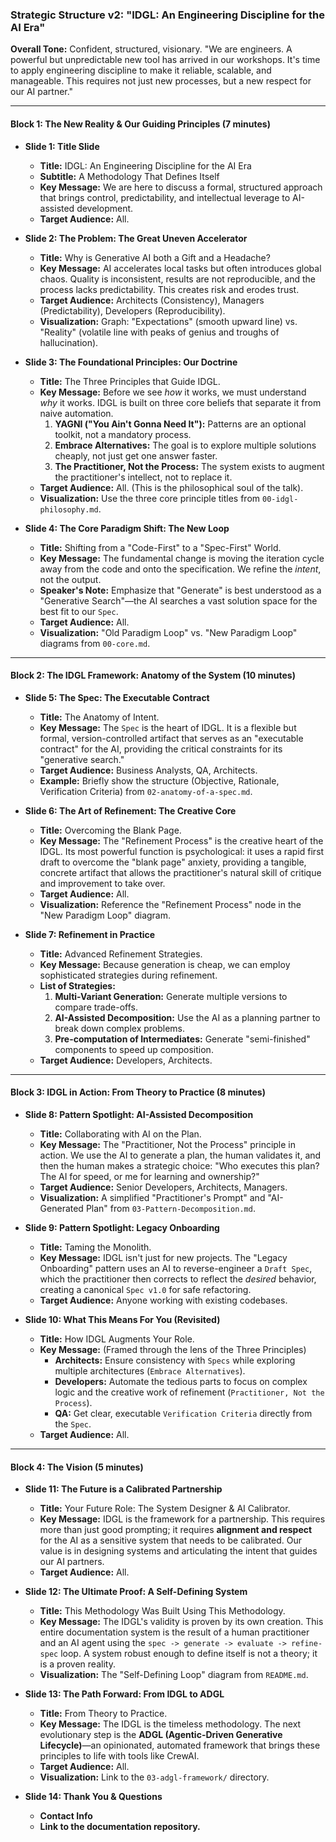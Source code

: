 ### Strategic Structure v2: "IDGL: An Engineering Discipline for the AI Era"

**Overall Tone:** Confident, structured, visionary. "We are engineers. A powerful but unpredictable new tool has arrived in our workshops. It's time to apply engineering discipline to make it reliable, scalable, and manageable. This requires not just new processes, but a new respect for our AI partner."

---

#### **Block 1: The New Reality & Our Guiding Principles (7 minutes)**

*   **Slide 1: Title Slide**
    *   **Title:** IDGL: An Engineering Discipline for the AI Era
    *   **Subtitle:** A Methodology That Defines Itself
    *   **Key Message:** We are here to discuss a formal, structured approach that brings control, predictability, and intellectual leverage to AI-assisted development.
    *   **Target Audience:** All.

*   **Slide 2: The Problem: The Great Uneven Accelerator**
    *   **Title:** Why is Generative AI both a Gift and a Headache?
    *   **Key Message:** AI accelerates local tasks but often introduces global chaos. Quality is inconsistent, results are not reproducible, and the process lacks predictability. This creates risk and erodes trust.
    *   **Target Audience:** Architects (Consistency), Managers (Predictability), Developers (Reproducibility).
    *   **Visualization:** Graph: "Expectations" (smooth upward line) vs. "Reality" (volatile line with peaks of genius and troughs of hallucination).

*   **Slide 3: The Foundational Principles: Our Doctrine**
    *   **Title:** The Three Principles that Guide IDGL.
    *   **Key Message:** Before we see *how* it works, we must understand *why* it works. IDGL is built on three core beliefs that separate it from naive automation.
        1.  **YAGNI ("You Ain't Gonna Need It"):** Patterns are an optional toolkit, not a mandatory process.
        2.  **Embrace Alternatives:** The goal is to explore multiple solutions cheaply, not just get one answer faster.
        3.  **The Practitioner, Not the Process:** The system exists to augment the practitioner's intellect, not to replace it.
    *   **Target Audience:** All. (This is the philosophical soul of the talk).
    *   **Visualization:** Use the three core principle titles from `00-idgl-philosophy.md`.

*   **Slide 4: The Core Paradigm Shift: The New Loop**
    *   **Title:** Shifting from a "Code-First" to a "Spec-First" World.
    *   **Key Message:** The fundamental change is moving the iteration cycle away from the code and onto the specification. We refine the *intent*, not the output.
    *   **Speaker's Note:** Emphasize that "Generate" is best understood as a "Generative Search"—the AI searches a vast solution space for the best fit to our `Spec`.
    *   **Target Audience:** All.
    *   **Visualization:** "Old Paradigm Loop" vs. "New Paradigm Loop" diagrams from `00-core.md`.

---

#### **Block 2: The IDGL Framework: Anatomy of the System (10 minutes)**

*   **Slide 5: The Spec: The Executable Contract**
    *   **Title:** The Anatomy of Intent.
    *   **Key Message:** The `Spec` is the heart of IDGL. It is a flexible but formal, version-controlled artifact that serves as an "executable contract" for the AI, providing the critical constraints for its "generative search."
    *   **Target Audience:** Business Analysts, QA, Architects.
    *   **Example:** Briefly show the structure (Objective, Rationale, Verification Criteria) from `02-anatomy-of-a-spec.md`.

*   **Slide 6: The Art of Refinement: The Creative Core**
    *   **Title:** Overcoming the Blank Page.
    *   **Key Message:** The "Refinement Process" is the creative heart of the IDGL. Its most powerful function is psychological: it uses a rapid first draft to overcome the "blank page" anxiety, providing a tangible, concrete artifact that allows the practitioner's natural skill of critique and improvement to take over.
    *   **Target Audience:** All.
    *   **Visualization:** Reference the "Refinement Process" node in the "New Paradigm Loop" diagram.

*   **Slide 7: Refinement in Practice**
    *   **Title:** Advanced Refinement Strategies.
    *   **Key Message:** Because generation is cheap, we can employ sophisticated strategies during refinement.
    *   **List of Strategies:**
        1.  **Multi-Variant Generation:** Generate multiple versions to compare trade-offs.
        2.  **AI-Assisted Decomposition:** Use the AI as a planning partner to break down complex problems.
        3.  **Pre-computation of Intermediates:** Generate "semi-finished" components to speed up composition.
    *   **Target Audience:** Developers, Architects.

---

#### **Block 3: IDGL in Action: From Theory to Practice (8 minutes)**

*   **Slide 8: Pattern Spotlight: AI-Assisted Decomposition**
    *   **Title:** Collaborating with AI on the Plan.
    *   **Key Message:** The "Practitioner, Not the Process" principle in action. We use the AI to generate a plan, the human validates it, and then the human makes a strategic choice: "Who executes this plan? The AI for speed, or me for learning and ownership?"
    *   **Target Audience:** Senior Developers, Architects, Managers.
    *   **Visualization:** A simplified "Practitioner's Prompt" and "AI-Generated Plan" from `03-Pattern-Decomposition.md`.

*   **Slide 9: Pattern Spotlight: Legacy Onboarding**
    *   **Title:** Taming the Monolith.
    *   **Key Message:** IDGL isn't just for new projects. The "Legacy Onboarding" pattern uses an AI to reverse-engineer a `Draft Spec`, which the practitioner then corrects to reflect the *desired* behavior, creating a canonical `Spec v1.0` for safe refactoring.
    *   **Target Audience:** Anyone working with existing codebases.

*   **Slide 10: What This Means For You (Revisited)**
    *   **Title:** How IDGL Augments Your Role.
    *   **Key Message:** (Framed through the lens of the Three Principles)
        *   **Architects:** Ensure consistency with `Specs` while exploring multiple architectures (`Embrace Alternatives`).
        *   **Developers:** Automate the tedious parts to focus on complex logic and the creative work of refinement (`Practitioner, Not the Process`).
        *   **QA:** Get clear, executable `Verification Criteria` directly from the `Spec`.
    *   **Target Audience:** All.

---

#### **Block 4: The Vision (5 minutes)**

*   **Slide 11: The Future is a Calibrated Partnership**
    *   **Title:** Your Future Role: The System Designer & AI Calibrator.
    *   **Key Message:** IDGL is the framework for a partnership. This requires more than just good prompting; it requires **alignment and respect** for the AI as a sensitive system that needs to be calibrated. Our value is in designing systems and articulating the intent that guides our AI partners.
    *   **Target Audience:** All.

*   **Slide 12: The Ultimate Proof: A Self-Defining System**
    *   **Title:** This Methodology Was Built Using This Methodology.
    *   **Key Message:** The IDGL's validity is proven by its own creation. This entire documentation system is the result of a human practitioner and an AI agent using the `spec -> generate -> evaluate -> refine-spec` loop. A system robust enough to define itself is not a theory; it is a proven reality.
    *   **Visualization:** The "Self-Defining Loop" diagram from `README.md`.

*   **Slide 13: The Path Forward: From IDGL to ADGL**
    *   **Title:** From Theory to Practice.
    *   **Key Message:** The IDGL is the timeless methodology. The next evolutionary step is the **ADGL (Agentic-Driven Generative Lifecycle)**—an opinionated, automated framework that brings these principles to life with tools like CrewAI.
    *   **Target Audience:** All.
    *   **Visualization:** Link to the `03-adgl-framework/` directory.

*   **Slide 14: Thank You & Questions**
    *   **Contact Info**
    *   **Link to the documentation repository.**
